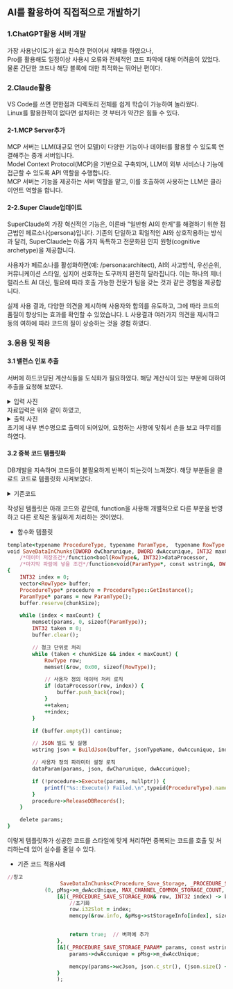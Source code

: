 ## AI를 활용하여 직접적으로 개발하기

### 1.ChatGPT활용 서버 개발
가장 사용난이도가 쉽고 친숙한 편이어서 채택을 하였으나, \
Pro를 활용해도 일정이상 사용시 오류와 전체적인 코드 파악에 대해 어려움이 있었다.\
물론 간단한 코드나 해당 블록에 대한 최적화는 뛰어난 편이다.

### 2.Claude활용
VS Code를 쓰면 편한점과 디렉토리 전체를 쉽게 학습이 가능하여 놀라웠다.\
Linux를 활용한적이 없다면 설치하는 것 부터가 약간은 힘들 수 있다.

#### 2-1.MCP Server추가
MCP 서버는 LLM(대규모 언어 모델)이 다양한 기능이나 데이터를 활용할 수 있도록 연결해주는 중개 서버입니다.\
Model Context Protocol(MCP)을 기반으로 구축되며, LLM이 외부 서비스나 기능에 접근할 수 있도록 API 역할을 수행합니다.\
MCP 서버는 기능을 제공하는 서버 역할을 맡고, 이를 호출하여 사용하는 LLM은 클라이언트 역할을 합니다.

#### 2-2.Super Claude업데이트
SuperClaude의 가장 혁신적인 기능은, 이른바 "일반형 AI의 한계"를 해결하기 위한 접근법인 페르소나(persona)입니다.
기존의 단일하고 획일적인 AI와 상호작용하는 방식과 달리, SuperClaude는 아홉 가지 독특하고 전문화된 인지 원형(cognitive archetype)을 제공합니다.

사용자가 페르소나를 활성화하면(예: /persona:architect), AI의 사고방식, 우선순위, 커뮤니케이션 스타일, 심지어 선호하는 도구까지 완전히 달라집니다.
이는 하나의 제너럴리스트 AI 대신, 필요에 따라 호출 가능한 전문가 팀을 갖는 것과 같은 경험을 제공합니다.

실제 사용 결과, 다양한 의견을 제시하며 사용자와 합의를 유도하고, 그에 따라 코드의 품질이 향상되는 효과를 확인할 수 있었습니다.
L 사용결과 여러가지 의견을 제시하고 동의 여하에 따라 코드의 질이 상승하는 것을 경험 하였다.

### 3.응용 및 적용
#### 3.1 밸런스 인포 추출
서버에 하드코딩된 계산식들을 도식화가 필요하였다. 해당 계산식이 있는 부분에 대하여 추출을 요청해 보았다.
<details>
<summary>입력 사진</summary>

<img width="774" height="657" alt="image" src="https://github.com/user-attachments/assets/cba23a6e-751d-4031-a7cc-d9713f9605dc" />
<img width="725" height="597" alt="image" src="https://github.com/user-attachments/assets/0363be38-40cd-4d63-9e9a-01d7b9e7567c" />

</details>
자료입력은 위와 같이 하였고,

<details>
<summary>출력 사진</summary>
<img width="757" height="741" alt="image" src="https://github.com/user-attachments/assets/030704a6-8743-4fa0-9cd6-675e21900cf2" />
<img width="1373" height="685" alt="image" src="https://github.com/user-attachments/assets/a0e66b8d-aef7-4e6a-a8b3-7777100161b0" />

</details>
초기에 내부 변수명으로 출력이 되어있어, 요청하는 사항에 맞춰서 손을 보고 마무리를 하였다. 

#### 3.2 중복 코드 템플릿화
DB개발을 지속하며 코드들이 불필요하게 반복이 되는것이 느껴졌다. 해당 부분들을 클로드 코드로 템플릿화 시켜보았다.
<details>
<summary>기존코드</summary>

  
```ruby
//창고
	{
		INT32 i32dx = 0;
		vector<_PROCEDURE_SAVE_STORAGE_ROW> buffer;
		CProcedure_Save_Storage* pSaveStorage = CProcedure_Save_Storage::GetInstance();
		_PROCEDURE_SAVE_STORAGE_PARAM* pstorageparams = new _PROCEDURE_SAVE_STORAGE_PARAM();
		buffer.reserve(JSON_CHUNK_SIZE_50);

		while (i32dx < MAX_CHANNEL_COMMON_STORAGE_COUNT) {

			memset(pstorageparams, 0, sizeof(_PROCEDURE_SAVE_STORAGE_PARAM));
			INT32 i32taken = 0;
			buffer.clear();

			// 50개 단위로 Push
			while (i32taken < JSON_CHUNK_SIZE_50 && i32dx < MAX_CHANNEL_COMMON_STORAGE_COUNT) {

				_PROCEDURE_SAVE_STORAGE_ROW row;
				memset(&row, 0x00, sizeof(_PROCEDURE_SAVE_STORAGE_ROW));
				row.i32Slot = i32dx;
				memcpy(&row.info, &pMsg->stStorageInfo[i32dx], sizeof(ItemInfo));
				buffer.push_back(row);
				++i32taken;
				++i32dx;
			}
			if (buffer.empty()) continue;

			// Build JSON and prepare parameters
			wstring json = BuildJson(buffer,"storage", pMsg->m_dwAccUnique, i32dx);
			pstorageparams->dwAccunique = pMsg->m_dwAccUnique;

			memcpy(pstorageparams->wcJson, json.c_str(), (json.size() + 1) * sizeof(WCHAR));

			// Execute and release
			if (!pSaveStorage->Execute(pstorageparams, nullptr))
			{
				printf("CProcedure_Save_Storage::Execute() Failed.\n");
			}
			pSaveStorage->ReleaseDBRecords();
		}
		delete pstorageparams;
		pstorageparams = NULL;
	}
```
while문, GetInstance, 동적할당 등 프로시저를 호출할 대 중복되는 부분들이 굉장히 많이 보인다. 중간중간 값입력부분만 함수화해서 넣어주면 사용하기 좋아질 것으로 보였다.


</details>


작성된 템플릿은 아래 코드와 같은데, function을 사용해 개별적으로 다른 부분을 반영하고 다른 로직은 동일하게 처리하는 것이었다.
* 함수화 템플릿
```ruby
template<typename ProcedureType, typename ParamType,  typename RowType >
void SaveDataInChunks(DWORD dwCharunique, DWORD dwAccunique, INT32 maxCount, INT32 chunkSize, const char* jsonTypeName,
	/*데이터 저장조건*/function<bool(RowType&, INT32)>dataProcessor,
	/*마지막 파람에 넣을 조건*/function<void(ParamType*, const wstring&, DWORD, DWORD)> dataParam)
{
	INT32 index = 0;
	vector<RowType> buffer;
	ProcedureType* procedure = ProcedureType::GetInstance();
	ParamType* params = new ParamType();
	buffer.reserve(chunkSize);

	while (index < maxCount) {
		memset(params, 0, sizeof(ParamType));
		INT32 taken = 0;
		buffer.clear();

		// 청크 단위로 처리
		while (taken < chunkSize && index < maxCount) {
			RowType row;
			memset(&row, 0x00, sizeof(RowType));

			// 사용자 정의 데이터 처리 로직
			if (dataProcessor(row, index)) {
				buffer.push_back(row);
			}
			++taken;
			++index;
		}

		if (buffer.empty()) continue;

		// JSON 빌드 및 실행
		wstring json = BuildJson(buffer, jsonTypeName, dwAccunique, index);

		// 사용자 정의 파라미터 설정 로직
		dataParam(params, json, dwCharunique, dwAccunique);

		if (!procedure->Execute(params, nullptr)) {
			printf("%s::Execute() Failed.\n",typeid(ProcedureType).name());
		}
		procedure->ReleaseDBRecords();
	}

	delete params;
}

```


이렇게 템플릿화가 성공한 코드를 스타일에 맞게 처리하면 중복되는 코드를 호출 및 처리하는데 있어 실수를 줄일 수 있다.
* 기존 코드 적용사례
```ruby
//창고
                 SaveDataInChunks<CProcedure_Save_Storage, _PROCEDURE_SAVE_STORAGE_PARAM, _PROCEDURE_SAVE_STORAGE_ROW >
			(0, pMsg->m_dwAccUnique, MAX_CHANNEL_COMMON_STORAGE_COUNT, JSON_CHUNK_SIZE_50, "Avatar",
				[&](_PROCEDURE_SAVE_STORAGE_ROW& row, INT32 index) -> bool {
					//초기화
					row.i32Slot = index;
					memcpy(&row.info, &pMsg->stStorageInfo[index], sizeof(ItemInfo));


					return true;  // 버퍼에 추가
				},
				[&](_PROCEDURE_SAVE_STORAGE_PARAM* params, const wstring& json) -> void {
					params->dwAccunique = pMsg->m_dwAccUnique;  

					memcpy(params->wcJson, json.c_str(), (json.size() + 1) * sizeof(WCHAR));
				}
				);
```

